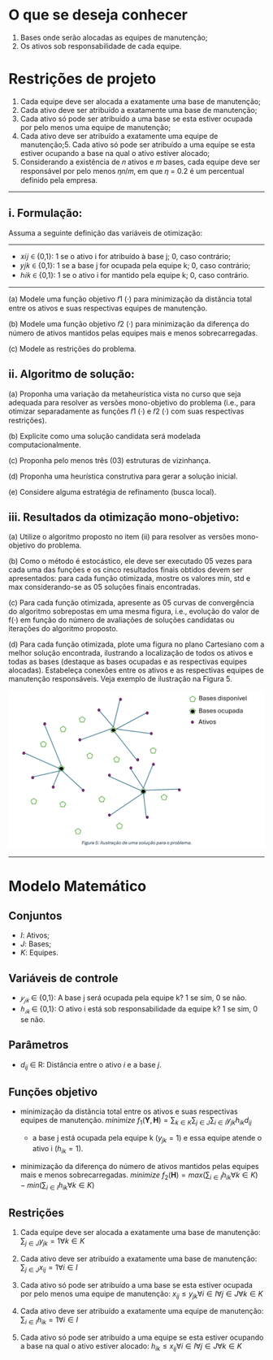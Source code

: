 # O que se deseja conhecer
1. Bases onde serão alocadas as equipes de manutenção;
2. Os ativos sob responsabilidade de cada equipe.

# Restrições de projeto
1. Cada equipe deve ser alocada a exatamente uma base de manutenção;
2. Cada ativo deve ser atribuído a exatamente uma base de manutenção;
3. Cada ativo só pode ser atribuído a uma base se esta estiver ocupada por
pelo menos uma equipe de manutenção;
4. Cada ativo deve ser atribuído a exatamente uma equipe de manutenção;5. Cada ativo só pode ser atribuído a uma equipe se esta estiver ocupando a
base na qual o ativo estiver alocado;
6. Considerando a existência de 𝑛 ativos e 𝑚 bases, cada equipe deve ser
responsável por pelo menos 𝜂𝑛/𝑚, em que 𝜂 = 0.2 é um percentual definido
pela empresa.
---

## i. Formulação:
Assuma a seguinte definição das variáveis de otimização:
__________________________________________________________________
* 𝑥𝑖𝑗 ∈ {0,1}: 1 se o ativo i for atribuído à base j; 0, caso contrário;
* 𝑦𝑗𝑘 ∈ {0,1}: 1 se a base j for ocupada pela equipe k; 0, caso contrário;
* ℎ𝑖𝑘 ∈ {0,1}: 1 se o ativo i for mantido pela equipe k; 0, caso contrário.
__________________________________________________________________

(a) Modele uma função objetivo 𝑓1 (·) para minimização da distância total entre os
ativos e suas respectivas equipes de manutenção.

(b) Modele uma função objetivo 𝑓2 (·) para minimização da diferença do número de
ativos mantidos pelas equipes mais e menos sobrecarregadas.

(c) Modele as restrições do problema.

## ii. Algoritmo de solução:

(a) Proponha uma variação da metaheurística vista no curso que seja adequada
para resolver as versões mono-objetivo do problema (i.e., para otimizar
separadamente as funções 𝑓1 (·) e 𝑓2 (·) com suas respectivas restrições).

(b) Explicite como uma solução candidata será modelada computacionalmente.

(c) Proponha pelo menos três (03) estruturas de vizinhança.

(d) Proponha uma heurística construtiva para gerar a solução inicial.

(e) Considere alguma estratégia de refinamento (busca local).

## iii. Resultados da otimização mono-objetivo:
(a) Utilize o algoritmo proposto no item (ii) para resolver as versões mono-objetivo
do problema.

(b) Como o método é estocástico, ele deve ser executado 05 vezes para cada uma
das funções e os cinco resultados finais obtidos devem ser apresentados: para
cada função otimizada, mostre os valores min, std e max considerando-se as 05
soluções finais encontradas.

(c) Para cada função otimizada, apresente as 05 curvas de convergência do
algoritmo sobrepostas em uma mesma figura, i.e., evolução do valor de f(·) em
função do número de avaliações de soluções candidatas ou iterações do algoritmo
proposto.

(d) Para cada função otimizada, plote uma figura no plano Cartesiano com a melhor
solução encontrada, ilustrando a localização de todos os ativos e todas as bases
(destaque as bases ocupadas e as respectivas equipes alocadas). Estabeleça
conexões entre os ativos e as respectivas equipes de manutenção responsáveis.
Veja exemplo de ilustração na Figura 5.

![img.png](images/img.png)


---
# Modelo Matemático

## Conjuntos
* $I$: Ativos;
* $J$: Bases;
* $K$: Equipes.

## Variáveis de controle
* $𝑦_{𝑗𝑘}$ ∈ {0,1}: A base j será ocupada pela equipe k? 1 se sim, 0 se não.
* $ℎ_{𝑖𝑘}$ ∈ {0,1}: O ativo i está sob responsabilidade da equipe k?  1 se sim, 0 se não.

## Parâmetros
* $d_{ij}$ ∈ R: Distância entre o ativo $i$ e a base $j$.

## Funções objetivo
* minimização da distância total entre os ativos e suas respectivas equipes de manutenção.
$minimize \ f_1(\textbf{Y}, \textbf{H}) = \sum_{k \in K}\sum_{j \in J}\sum_{i \in I} y_{jk}h_{ik}d_{ij}$
  * a base j está ocupada pela equipe k ($y_{jk}=1$) e essa equipe atende o ativo i ($h_{ik}=1$).

* minimização da diferença do número de ativos mantidos pelas equipes mais e menos sobrecarregadas.
$minimize \ f_2(\textbf{H}) = max(\sum_{i \in I} h_{ik} \forall k \in K) - min(\sum_{i \in I} h_{ik} \forall k \in K)$

## Restrições

1. Cada equipe deve ser alocada a exatamente uma base de manutenção:
$\sum_{j \in J} y_{jk} = 1 \forall k \in K$

2. Cada ativo deve ser atribuído a exatamente uma base de manutenção:
$\sum_{j \in J} x_{ij} = 1 \forall i \in I$

3. Cada ativo só pode ser atribuído a uma base se esta estiver ocupada por
pelo menos uma equipe de manutenção:
$x_{ij} \leq y_{jk}\forall i \in I\forall j \in J\forall k \in K$

4. Cada ativo deve ser atribuído a exatamente uma equipe de manutenção:
$\sum_{i \in I} h_{ik} = 1 \forall i \in I$

5. Cada ativo só pode ser atribuído a uma equipe se esta estiver ocupando a
base na qual o ativo estiver alocado:
$h_{ik} \leq x_{ij}\forall i \in I\forall j \in J\forall k \in K$
